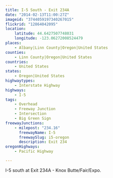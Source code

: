```yaml
---
title: I-5 South - Exit 234A
date: "2014-02-13T11:00:27Z"
imageid: "3744059197340267015"
flickrid: "12864042095"
location:
    latitude: 44.6427507748031
    longitude: -123.06272008524479
places:
    - Albany|Linn County|Oregon|United States
counties:
    - Linn County|Oregon|United States
countries:
    - United States
states:
    - Oregon|United States
highwaytypes:
    - Interstate Highway
highways:
    - I-5
tags:
    - Overhead
    - Freeway Junction
    - Intersection
    - Big Green Sign
freewayJunctions:
    - milepost: "234.16"
      freewayName: I-5
      freewaySlug: i5-oregon
      description: Exit 234
oregonHighways:
    - Pacific Highway

---
```

I-5 south at Exit 234A - Knox Butte/Fair/Expo.